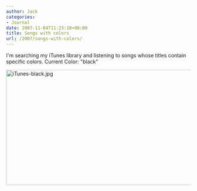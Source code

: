 ```yaml
---
author: Jack
categories:
- Journal
date: 2007-11-04T11:23:10+00:00
title: Songs with colors
url: /2007/songs-with-colors/
---
```


I'm searching my iTunes library and listening to songs whose titles contain specific colors. Current Color: "black" 

<img src="/files/iTunes-black.jpg" alt="iTunes-black.jpg" border="0" width="544" height="315" />